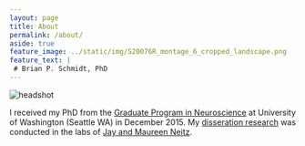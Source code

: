 ```yaml
---
layout: page
title: About
permalink: /about/
aside: true
feature_image: ../static/img/S20076R_montage_6_cropped_landscape.png
feature_text: |
 # Brian P. Schmidt, PhD
---
```



![headshot](../static/img/headshot_800x590pix.png)


I received my PhD from the [Graduate Program in Neuroscience][Neuro] at University of Washington (Seattle WA) in December 2015. My [disseration research][dissertation] was conducted in the labs of [Jay and Maureen Neitz][NeitzLab].

[dissertation]: https://digital.lib.washington.edu/researchworks/handle/1773/35125
[RoordaLab]: orda.vision.berkeley.edu
[UCB]: https://www.berkeley.edu/
[Opto]: https://optometry.berkeley.edu/ 
[Neuro]: http://depts.washington.edu/neurogrd/
[NeitzLab]: http://neitzvision.com/

